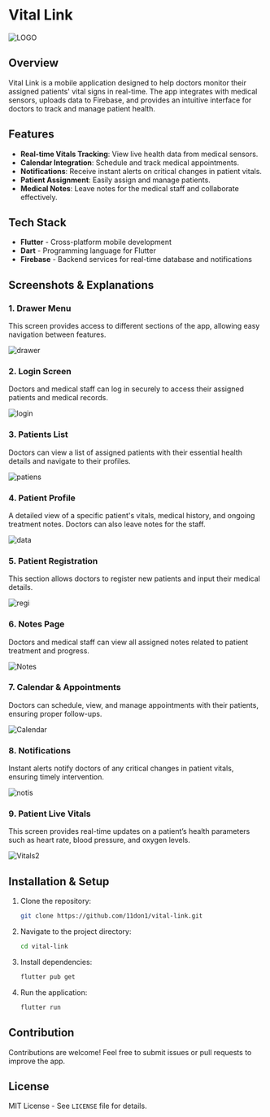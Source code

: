 # Vital Link
![LOGO](https://github.com/user-attachments/assets/badea62b-8b1a-40ba-927c-d644901e117a)

## Overview
Vital Link is a mobile application designed to help doctors monitor their assigned patients' vital signs in real-time. The app integrates with medical sensors, uploads data to Firebase, and provides an intuitive interface for doctors to track and manage patient health.

## Features
- **Real-time Vitals Tracking**: View live health data from medical sensors.
- **Calendar Integration**: Schedule and track medical appointments.
- **Notifications**: Receive instant alerts on critical changes in patient vitals.
- **Patient Assignment**: Easily assign and manage patients.
- **Medical Notes**: Leave notes for the medical staff and collaborate effectively.

## Tech Stack
- **Flutter** - Cross-platform mobile development
- **Dart** - Programming language for Flutter
- **Firebase** - Backend services for real-time database and notifications

## Screenshots & Explanations

### 1. Drawer Menu
This screen provides access to different sections of the app, allowing easy navigation between features.

![drawer](https://github.com/user-attachments/assets/93508832-6a1c-43c6-a947-0b0e7c7a9396)
### 2. Login Screen
Doctors and medical staff can log in securely to access their assigned patients and medical records.

![login](https://github.com/user-attachments/assets/8a27dd4e-e9d2-4e06-8e2d-bf582d3bf36d)
### 3. Patients List
Doctors can view a list of assigned patients with their essential health details and navigate to their profiles.

![patiens](https://github.com/user-attachments/assets/47a692fd-f9c0-452e-81d9-422438e22d04)
### 4. Patient Profile
A detailed view of a specific patient's vitals, medical history, and ongoing treatment notes. Doctors can also leave notes for the staff.

![data](https://github.com/user-attachments/assets/03d5352b-537a-4e89-a7c5-83d3da92c578)
### 5. Patient Registration
This section allows doctors to register new patients and input their medical details.

![regi](https://github.com/user-attachments/assets/14757d27-94d1-4aa9-b78a-a2682b9e3f37)
### 6. Notes Page
Doctors and medical staff can view all assigned notes related to patient treatment and progress.

![Notes](https://github.com/user-attachments/assets/fdaae40f-d9d6-4697-97a8-5c1113f85476)
### 7. Calendar & Appointments
Doctors can schedule, view, and manage appointments with their patients, ensuring proper follow-ups.

![Calendar](https://github.com/user-attachments/assets/4eb698d4-3a5e-4aca-b693-d7a55b1d1ae4)
### 8. Notifications
Instant alerts notify doctors of any critical changes in patient vitals, ensuring timely intervention.

![notis](https://github.com/user-attachments/assets/03022da9-c331-4a14-a0f2-0b235f278453)
### 9. Patient Live Vitals
This screen provides real-time updates on a patient’s health parameters such as heart rate, blood pressure, and oxygen levels.

![Vitals2](https://github.com/user-attachments/assets/b6c3d675-5100-4112-a325-e34b3cfffa3a)
## Installation & Setup
1. Clone the repository:
   ```sh
   git clone https://github.com/11don1/vital-link.git
   ```
2. Navigate to the project directory:
   ```sh
   cd vital-link
   ```
3. Install dependencies:
   ```sh
   flutter pub get
   ```
4. Run the application:
   ```sh
   flutter run
   ```

## Contribution
Contributions are welcome! Feel free to submit issues or pull requests to improve the app.

## License
MIT License - See `LICENSE` file for details.
